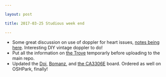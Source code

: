 ```yaml
---

layout: post

title: 2017-03-25 Studious week end

---
```



-   Some great discussion on use of doppler for heart issues, [notes
    being here](/include/20170325/). Interesting DIY vintage doppler to
    do!
-   Put all the information on [the
    Trove](https://gitlab.com/kelu124/theTrove) temporarly before
    uploading to the main repo.
-   Updated the [Doj](/doj/),
    [Bomanz](https://github.com/kelu124/bomanz), and [the
    CA3306E](https://github.com/kelu124/bomanz/tree/master/CA3306E) board.
    Ordered as well on OSHPark, finally!

